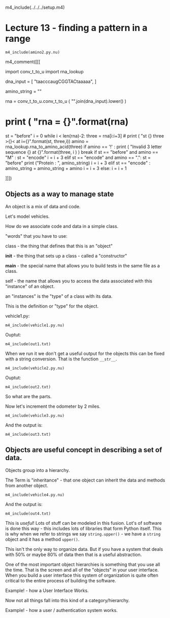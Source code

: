 m4_include(../../../setup.m4)

# Lecture 13 - finding a pattern in a range


```
m4_include(amino2.py.nu)
```
m4_comment([[[

import conv_t_to_u
import rna_lookup

dna_input = [
"taacccaugCGGTACtaaaaa",
]

amino_string = ""

rna = conv_t_to_u.conv_t_to_u ( "".join(dna_input).lower() )
# print ( "rna = {}".format(rna)
st = "before"
i = 0
while i < len(rna)-2:
    three = rna[i:i+3]
    # print ( "st {} three >{}< at i={}".format(st, three,i)) 
    amino = rna_lookup.rna_to_amino_acid(three)
    if amino == '!' :
        print ( "Invalid 3 letter sequence {} at {}".format(three, i ) )
        break
    if st == "before" and amino == "M" :
        st = "encode"
        i = i + 3
    elif st == "encode" and amino == ".":
        st = "before"
        print ("Protein : ", amino_string)
        i = i + 3
    elif st == "encode" :
        amino_string = amino_string + amino
        i = i + 3
    else:
        i = i + 1

]]])


## Objects as a way to manage state


An object is a mix of data and code.

Let's model vehicles.

How do we associate code and data in a simple class.

"words" that you have to use:

class - the thing that defines that this is an "object"

__init__ - the thing that sets up a class - called a "constructor"

__main__ - the special name that allows you to build tests in the same file as a class.

self - the name that allows you to access the data associated with this "instance" of an object.

an "instances" is the "type" of a class with its data.


This is the definition or "type" for the object.

vehicle1.py:

```
m4_include(vehicle1.py.nu)
```

Ouptut:

```
m4_include(out1.txt)
```


When we run it we don't get a useful output for the objects this can be fixed with
a string conversion.  That is the function `__str__`.


```
m4_include(vehicle2.py.nu)
```

Ouptut:

```
m4_include(out2.txt)
```

So what are the parts.



Now let's increment the odometer by 2 miles.

```
m4_include(vehicle3.py.nu)
```

And the output is:

```
m4_include(out3.txt)
```


	
## Objects are useful concept in describing a set of data.

Objects group into a hierarchy.

The Term is "inheritance" - that one object can inherit the data and methods from
another object.



```
m4_include(vehicle4.py.nu)
```

And the output is:

```
m4_include(out4.txt)
```


This is *useful*!  Lots of stuff can be modeled in this fusion.  Lot's of software
is done this way - this includes lots of libraries that form Python itself.  This is
why when we refer to strings we say `string.upper()` - we have a `string` object
and it has a method `upper()`.


This isn't the only way to organize data.  But if you have a system that deals with
50% or maybe 80% of data then that is a useful abstraction.

One of the most important object hierarchies is something that you use all the time.
That is the screen and all of the "objects" in your user interface.  When you build a
user interface this system of organization is quite often critical to the entire process
of building the software.


Example! - how a User Interface Works.


Now not all things fall into this kind of a category/hierarchy.


Example! - how a user / authentication system works.



